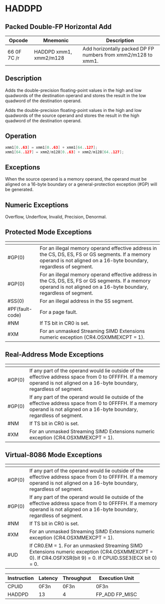 # HADDPD
 
## Packed Double-FP Horizontal Add
 
 
|Opcode|Mnemonic|Description|
|-|-|-|
|66 0F 7C /r|HADDPD xmm1, xmm2/m128|Add horizontally packed DP FP numbers from xmm2/m128 to xmm1.|
 
## Description
 
Adds the double-precision floating-point values in the high and low quadwords of the destination operand and stores the result in the low quadword of the destination operand.
 
Adds the double-precision floating-point values in the high and low quadwords of the source operand and stores the result in the high quadword of the destination operand.
 
 
## Operation
 
```c
xmm1[0..63] = xmm1[0..63] + xmm1[64..127];
xmm1[64..127] = xmm2/m128[0..63] + xmm2/m128[64..127];

```
 
 
## Exceptions
 
When the source operand is a memory operand, the operand must be aligned on a 16-byte boundary or a general-protection exception (#GP) will be generated.
 
## Numeric Exceptions
 
Overflow, Underflow, Invalid, Precision, Denormal.
 
## Protected Mode Exceptions
 
|[]()||
|-|-|
|#GP(0)|For an illegal memory operand effective address in the CS, DS, ES, FS or GS segments. If a memory operand is not aligned on a 16-byte boundary, regardless of segment.|
|#GP(0)|For an illegal memory operand effective address in the CS, DS, ES, FS or GS segments. If a memory operand is not aligned on a 16-byte boundary, regardless of segment.|
|#SS(0)|For an illegal address in the SS segment.|
|#PF(fault-code)|For a page fault.|
|#NM|If TS bit in CR0 is set.|
|#XM|For an unmasked Streaming SIMD Extensions numeric exception (CR4.OSXMMEXCPT = 1).|
 
## Real-Address Mode Exceptions
 
|[]()||
|-|-|
|#GP(0)|If any part of the operand would lie outside of the effective address space from 0 to 0FFFFH. If a memory operand is not aligned on a 16-byte boundary, regardless of segment.|
|#GP(0)|If any part of the operand would lie outside of the effective address space from 0 to 0FFFFH. If a memory operand is not aligned on a 16-byte boundary, regardless of segment.|
|#NM|If TS bit in CR0 is set.|
|#XM|For an unmasked Streaming SIMD Extensions numeric exception (CR4.OSXMMEXCPT = 1).|
 
## Virtual-8086 Mode Exceptions
 
|[]()||
|-|-|
|#GP(0)|If any part of the operand would lie outside of the effective address space from 0 to 0FFFFH. If a memory operand is not aligned on a 16-byte boundary, regardless of segment.|
|#GP(0)|If any part of the operand would lie outside of the effective address space from 0 to 0FFFFH. If a memory operand is not aligned on a 16-byte boundary, regardless of segment.|
|#NM|If TS bit in CR0 is set.|
|#XM|For an unmasked Streaming SIMD Extensions numeric exception (CR4.OSXMMEXCPT = 1).|
|#UD|If CR0.EM = 1. For an unmasked Streaming SIMD Extensions numeric exception (CR4.OSXMMEXCPT = 0). If CR4.OSFXSR(bit 9) = 0. If CPUID.SSE3(ECX bit 0) = 0.|
 
|Instruction|Latency|Throughput|Execution Unit|
|-|-|-|-|
|CPUID|0F3n|0F3n|0F3n|
|HADDPD|13|4|FP_ADD FP_MISC|
